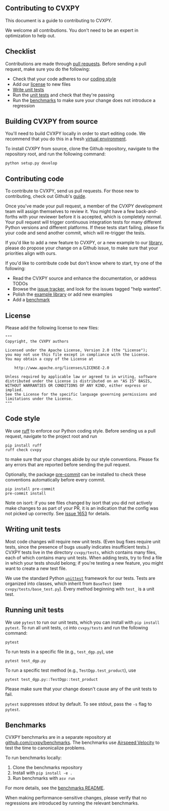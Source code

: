 ## Contributing to CVXPY
This document is a guide to contributing to CVXPY.

We welcome all contributions. You don't need to be an expert in optimization
to help out.

## Checklist
Contributions are made through
[pull requests](https://help.github.com/articles/using-pull-requests/).
Before sending a pull request, make sure you do the following:
- Check that your code adheres to our [coding style](#code-style)
- Add our [license](#license) to new files
- [Write unit tests](#writing-unit-tests)
- Run the [unit tests](#running-unit-tests) and check that they're passing
- Run the [benchmarks](#benchmarks) to make sure your change does not introduce a regression

## Building CVXPY from source
You'll need to build CVXPY locally in order to start editing code. We recommend
that you do this in a fresh [virtual
environment](https://virtualenv.pypa.io/en/latest/).

To install CVXPY from source, clone the Github repository, navigate to the
repository root, and run the following command:

```
python setup.py develop
```

## Contributing code
To contribute to CVXPY, send us pull requests. For those new to contributing,
check out Github's
[guide](https://help.github.com/articles/using-pull-requests/).

Once you've made your pull request, a member of the CVXPY development team
will assign themselves to review it. You might have a few back-and-forths
with your reviewer before it is accepted, which is completely normal. Your
pull request will trigger continuous integration tests for many different
Python versions and different platforms. If these tests start failing, please
fix your code and send another commit, which will re-trigger the tests.

If you'd like to add a new feature to CVXPY, or a new example to our
[library](https://www.cvxpy.org/examples/index.html), please do propose your
change on a Github issue, to make sure that your priorities align with ours.

If you'd like to contribute code but don't know where to start, try one of the
following:
* Read the CVXPY source and enhance the documentation, or address TODOs
* Browse the [issue tracker](https://github.com/cvxpy/cvxpy/issues), and
  look for the issues tagged "help wanted".
* Polish the [example library](https://www.cvxpy.org/examples/index.html) or add new examples
* Add a [benchmark](https://github.com/cvxpy/benchmarks)

## License
Please add the following license to new files:

```
"""
Copyright, the CVXPY authors

Licensed under the Apache License, Version 2.0 (the "License");
you may not use this file except in compliance with the License.
You may obtain a copy of the License at

    http://www.apache.org/licenses/LICENSE-2.0

Unless required by applicable law or agreed to in writing, software
distributed under the License is distributed on an "AS IS" BASIS,
WITHOUT WARRANTIES OR CONDITIONS OF ANY KIND, either express or implied.
See the License for the specific language governing permissions and
limitations under the License.
"""
```

## Code style
We use [ruff](https://docs.astral.sh/ruff/) to enforce our Python coding style. Before sending us a pull request, navigate to the project root and run

```
pip install ruff
ruff check cvxpy
```

to make sure that your changes abide by our style conventions. Please fix any errors that are reported before sending the pull request.

Optionally, the package [pre-commit](https://pre-commit.com/) can be installed to check these conventions automatically before every commit.
```
pip install pre-commit
pre-commit install
```

Note on isort: if you see files changed by isort that you did not actively make changes to as part of your PR, it is an indication that the config was not picked up correctly. See [issue 1653](https://github.com/cvxpy/cvxpy/issues/1653) for details.

## Writing unit tests
Most code changes will require new unit tests. (Even bug fixes require unit tests,
since the presence of bugs usually indicates insufficient tests.) CVXPY tests
live in the directory `cvxpy/tests`, which contains many files, each of which
contains many unit tests. When adding tests, try to find a file in which your
tests should belong; if you're testing a new feature, you might want to create
a new test file.

We use the standard Python [`unittest`](https://docs.python.org/3/library/unittest.html)
framework for our tests. Tests are organized into classes, which inherit from
`BaseTest` (see `cvxpy/tests/base_test.py`). Every method beginning with `test_` is a unit
test.

## Running unit tests
We use `pytest` to run our unit tests, which you can install with `pip install pytest`.
To run all unit tests, `cd` into `cvxpy/tests` and run the following command:

```
pytest
````

To run tests in a specific file (e.g., `test_dgp.py`), use

```
pytest test_dgp.py
```

To run a specific test method (e.g., `TestDgp.test_product`), use

```
pytest test_dgp.py::TestDgp::test_product
```

Please make sure that your change doesn't cause any of the unit tests to fail.

`pytest` suppresses stdout by default. To see stdout, pass the `-s` flag
to `pytest`.

## Benchmarks
CVXPY benchmarks are in a separate repository at 
[github.com/cvxpy/benchmarks](https://github.com/cvxpy/benchmarks). 
The benchmarks use [Airspeed Velocity](https://asv.readthedocs.io/) to test
the time to canonicalize problems.

To run benchmarks locally:
1. Clone the benchmarks repository
2. Install with `pip install -e .`
3. Run benchmarks with `asv run`

For more details, see the [benchmarks README](https://github.com/cvxpy/benchmarks/blob/main/README.md).

When making performance-sensitive changes, please verify that no regressions are
introduced by running the relevant benchmarks.
